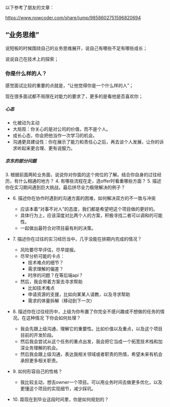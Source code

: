 
以下参考了朋友的文章：

<https://www.nowcoder.com/share/jump/9858602751596820694>

## “业务思维”

说短板的时候围绕自己的业务思维展开，说自己有哪些不足有哪些成长；

说说自己在技术上的探索；


### 你是什么样的人？

感觉面试比较的重要的点就是，“让他觉得你是一个什么样的人”；

现在很多面试都不局限在对能力的要求了，更多的是看他是否喜欢你；

##### 心态
- 化被动为主动
- 大局观：你关心的是对公司的价值，而不是个人。
- 成长心态，你会把他当作一次学习的机会。
- 沟通更具建设性：你在展示了能力和责任心之后，再去谈个人发展，让你的诉求听起来更合理、更有说服力。

##### 京东的部分问题

3. 根据前面两轮业务面，说说你对你面的这个岗位的了解。结合你自身的过往经历，有什么相通的地方？
4. 有哪些流程在走，选offer时看重哪些方面？
5. 描述你在实习期间遇到巨大挑战，最后拼尽全力极限解决的例子？

- 6. 描述你在协作时遇到的沟通方面的困难，如何解决双方的不一致与冲突
    - 应该本着“对事不对人”的态度，我们都是希望吧这个项目做的更好的。
    - 具体行为上，应该深度对比两个人的方案，积极寻找二者可以调和的可能性。
    - 一起做出最符合对项目最有利的决策。

- 7. 描述你在过往的实习经历当中，几乎没能在排期内完成的情况？
    - 风险要尽早评估，尽早提报。
    - 尽早分析可能的卡点：
        - 技术难点的细节？
        - 需求理解的偏差？
        - 时序的问题？在等后端api？
    - 然后，我会带着方案去寻求帮助
        - 比如技术难点
        - 申请资源的支援，比如向某某人请教，以及寻求帮助
        - 需求的体量拆解（移动到下一次）

- 8. 描述你在过往经历中，上级为你布置了你完全不感兴趣或不想做的任务的情况。在这种情况
下你会如何处理？
    - 我会先跟上级沟通，理解它的重要性。比如价值以及重点，以及这个项目目前的开发阶段。
    - 然后我会尝试从这个任务的重点出发，我会把它当成一个拓宽技术栈和加深业务理解的机会。
    - 然后我会跟上级沟通，表达我相关领域或者职责的热情，希望未来有机会承担更多相关职责。

- 9. 如何形容自己的性格？
    - 我比较主动，想去owner一个项目。可以用业务时间去做更多优化，以及更懂这个项目的实现细节，减少踩坑。

- 10. 距现在到毕业这段时间里，你是如何规划的？